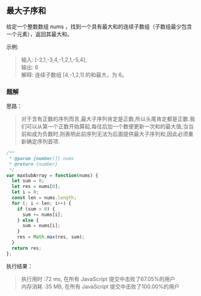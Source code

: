 ## 最大子序和


给定一个整数数组 nums ，找到一个具有最大和的连续子数组（子数组最少包含一个元素），返回其最大和。

示例:

> 输入: [-2,1,-3,4,-1,2,1,-5,4],  
> 输出: 6  
> 解释: 连续子数组 [4,-1,2,1] 的和最大，为 6。

### 题解
思路：
> 对于含有正数的序列而言,最大子序列肯定是正数,所以头尾肯定都是正数.我们可以从第一个正数开始算起,每往后加一个数便更新一次和的最大值;当当前和成为负数时,则表明此前序列无法为后面提供最大子序列和,因此必须重新确定序列首项.
```javascript
/**
 * @param {number[]} nums
 * @return {number}
 */
var maxSubArray = function(nums) {
  let sum = 0;
  let res = nums[0];
  let i = 0;
  const len = nums.length;
  for (; i < len; i++) {
    if (sum > 0) {
      sum += nums[i];
    } else {
      sum = nums[i];
    }
    res = Math.max(res, sum);
  }
  return res;
};
```
执行结果：
> 执行用时 :72 ms, 在所有 JavaScript 提交中击败了67.05%的用户  
> 内存消耗 :35 MB, 在所有 JavaScript 提交中击败了100.00%的用户
